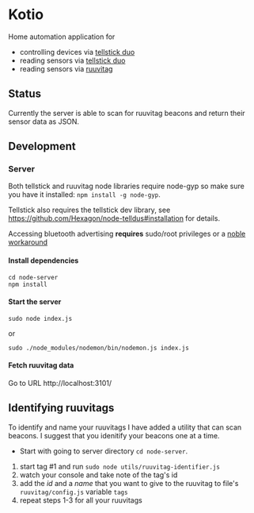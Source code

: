 # Kotio

Home automation application for
* controlling devices via [tellstick duo](http://old.telldus.com/products/tellstick_duo)
* reading sensors via [tellstick duo](http://old.telldus.com/products/tellstick_duo)
* reading sensors via [ruuvitag](https://ruuvitag.com/)

## Status

Currently the server is able to scan for ruuvitag beacons and return their sensor data as JSON.

## Development

### Server

Both tellstick and ruuvitag node libraries require node-gyp so make sure you have it installed: `npm install -g node-gyp`.

Tellstick also requires the tellstick dev library, see https://github.com/Hexagon/node-telldus#installation for details.

Accessing bluetooth advertising **requires** sudo/root privileges or a [noble workaround](https://github.com/sandeepmistry/noble#running-on-linux)

#### Install dependencies

  ```
  cd node-server
  npm install
  ```

#### Start the server

  `sudo node index.js`

  or

  `sudo ./node_modules/nodemon/bin/nodemon.js index.js`

#### Fetch ruuvitag data

Go to URL http://localhost:3101/

## Identifying ruuvitags

To identify and name your ruuvitags I have added a utility that can scan beacons. I suggest that you idenitify your beacons one at a time.

* Start with going to server directory `cd node-server`.

1) start tag #1 and run `sudo node utils/ruuvitag-identifier.js`
2) watch your console and take note of the tag's id
3) add the _id_ and a _name_ that you want to give to the ruuvitag to file's `ruuvitag/config.js` variable `tags`
4) repeat steps 1-3 for all your ruuvitags
